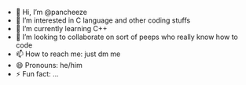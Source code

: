 - 👋 Hi, I’m @pancheeze
- 👀 I’m interested in C language and other coding stuffs
- 🌱 I’m currently learning C++
- 💞️ I’m looking to collaborate on sort of peeps who really know how to code
- 📫 How to reach me: just dm me
- 😄 Pronouns: he/him
- ⚡ Fun fact: ...

<!---
pancheeze/pancheeze is a ✨ special ✨ repository because its `README.md` (this file) appears on your GitHub profile.
You can click the Preview link to take a look at your changes.
--->
